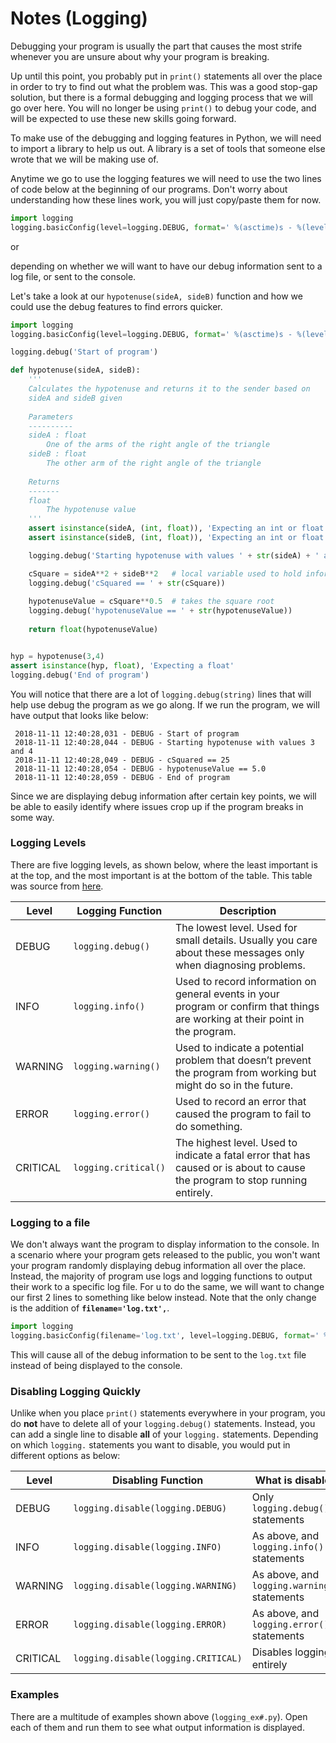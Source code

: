 # Notes (Logging)

Debugging your program is usually the part that causes the most strife whenever you are unsure about why your program is breaking.

Up until this point, you probably put in ```print()``` statements all over the place in order to try to find out what the problem was.  This was a good stop-gap solution, but there is a formal debugging and logging process that we will go over here.  You will no longer be using ```print()``` to debug your code, and will be expected to use these new skills going forward.

To make use of the debugging and logging features in Python, we will need to import a library to help us out.  A library is a set of tools that someone else wrote that we will be making use of.

Anytime we go to use the logging features we will need to use the two lines of code below at the beginning of our programs.  Don't worry about understanding how these lines work, you will just copy/paste them for now.

```python
import logging
logging.basicConfig(level=logging.DEBUG, format=' %(asctime)s - %(levelname)s - %(message)s')
```
or

depending on whether we will want to have our debug information sent to a log file, or sent to the console. 

Let's take a look at our ```hypotenuse(sideA, sideB)``` function and how we could use the debug features to find errors quicker.

```python
import logging
logging.basicConfig(level=logging.DEBUG, format=' %(asctime)s - %(levelname)s - %(message)s')

logging.debug('Start of program')

def hypotenuse(sideA, sideB):
    '''
    Calculates the hypotenuse and returns it to the sender based on
    sideA and sideB given
                
    Parameters
    ----------
    sideA : float
        One of the arms of the right angle of the triangle
    sideB : float
        The other arm of the right angle of the triangle
                
    Returns
    -------
    float
        The hypotenuse value
    '''
    assert isinstance(sideA, (int, float)), 'Expecting an int or float'
    assert isinstance(sideB, (int, float)), 'Expecting an int or float'

    logging.debug('Starting hypotenuse with values ' + str(sideA) + ' and ' + str(sideB))

    cSquare = sideA**2 + sideB**2	# local variable used to hold information
    logging.debug('cSquared == ' + str(cSquare))
    
    hypotenuseValue = cSquare**0.5 	# takes the square root
    logging.debug('hypotenuseValue == ' + str(hypotenuseValue))
    
    return float(hypotenuseValue)


hyp = hypotenuse(3,4)
assert isinstance(hyp, float), 'Expecting a float'
logging.debug('End of program')
```

You will notice that there are a lot of ```logging.debug(string)``` lines that will help use debug the program as we go along.  If we run the program, we will have output that looks like below:

```
 2018-11-11 12:40:28,031 - DEBUG - Start of program
 2018-11-11 12:40:28,044 - DEBUG - Starting hypotenuse with values 3 and 4
 2018-11-11 12:40:28,049 - DEBUG - cSquared == 25
 2018-11-11 12:40:28,054 - DEBUG - hypotenuseValue == 5.0
 2018-11-11 12:40:28,059 - DEBUG - End of program
```

Since we are displaying debug information after certain key points, we will be able to easily identify where issues crop up if the program breaks in some way.

### Logging Levels
There are five logging levels, as shown below, where the least important is at the top, and the most important is at the bottom of the table.  This table was source from [here](https://automatetheboringstuff.com/chapter10/#calibre_link-2862).

| Level | Logging Function | Description |
| ----- | ---------------- | ----------- |
| DEBUG | ```logging.debug()``` | The lowest level. Used for small details. Usually you care about these messages only when diagnosing problems. |
| INFO | ```logging.info()``` | Used to record information on general events in your program or confirm that things are working at their point in the program. | 
| WARNING | ```logging.warning()``` | Used to indicate a potential problem that doesn’t prevent the program from working but might do so in the future. |
| ERROR | ```logging.error()``` | Used to record an error that caused the program to fail to do something.|
| CRITICAL | ```logging.critical()``` | The highest level. Used to indicate a fatal error that has caused or is about to cause the program to stop running entirely. |


### Logging to a file
We don't always want the program to display information to the console.  In a scenario where your program gets released to the public, you won't want your program randomly displaying debug information all over the place.  Instead, the majority of program use logs and logging functions to output their work to a specific log file.  For u to do the same, we will want to change our first 2 lines to something like below instead.  Note that the only change is the addition of **```filename='log.txt',```**.

```python
import logging
logging.basicConfig(filename='log.txt', level=logging.DEBUG, format=' %(asctime)s - %(levelname)s - %(message)s')
```

This will cause all of the debug information to be sent to the ```log.txt``` file instead of being displayed to the console.


### Disabling Logging Quickly
Unlike when you place ```print()``` statements everywhere in your program, you do **not** have to delete all of your ```logging.debug()``` statements.  Instead, you can add a single line to disable **all** of your ```logging.``` statements.  Depending on which ```logging.``` statements you want to disable, you would put in different options as below:

| Level | Disabling Function | What is disables |
| ----- | ------------------ | ---------------- |
| DEBUG | ```logging.disable(logging.DEBUG)``` | Only ```logging.debug()``` statements |
| INFO  | ```logging.disable(logging.INFO)``` | As above, and ```logging.info()``` statements |
| WARNING | ```logging.disable(logging.WARNING)``` | As above, and ```logging.warning()``` statements |
| ERROR | ```logging.disable(logging.ERROR)``` | As above, and ```logging.error()``` statements |
| CRITICAL | ```logging.disable(logging.CRITICAL)``` | Disables logging entirely |


### Examples
There are a multitude of examples shown above (```logging_ex#.py```).  Open each of them and run them to see what output information is displayed.